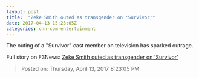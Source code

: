 ```yaml
---
layout: post
title:  "Zeke Smith outed as transgender on 'Survivor'"
date: 2017-04-13 15:23:05Z
categories: cnn-com-entertainment
---
```


The outing of a "Survivor" cast member on television has sparked outrage.


Full story on F3News: [Zeke Smith outed as transgender on 'Survivor'](http://www.f3nws.com/n/KkZP4D)

> Posted on: Thursday, April 13, 2017 8:23:05 PM
